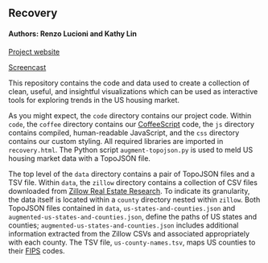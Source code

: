 ## Recovery ##

#### Authors: Renzo Lucioni and Kathy Lin ####

[Project website]()

[Screencast]()

This repository contains the code and data used to create a collection of clean, useful, and insightful visualizations which can be used as interactive tools for exploring trends in the US housing market.

As you might expect, the `code` directory contains our project code. Within `code`, the `coffee` directory contains our [CoffeeScript](http://coffeescript.org/) code, the `js` directory contains compiled, human-readable JavaScript, and the `css` directory contains our custom styling. All required libraries are imported in `recovery.html`. The Python script `augment-topojson.py` is used to meld US housing market data with a TopoJSON file.

The top level of the `data` directory contains a pair of TopoJSON files and a TSV file. Within `data`, the `zillow` directory contains a collection of CSV files downloaded from [Zillow Real Estate Research](http://www.zillow.com/research/data/). To indicate its granularity, the data itself is located within a `county` directory nested within `zillow`. Both TopoJSON files contained in `data`, `us-states-and-counties.json` and `augmented-us-states-and-counties.json`, define the paths of US states and counties; `augmented-us-states-and-counties.json` includes additional information extracted from the Zillow CSVs and associated appropriately with each county. The TSV file, `us-county-names.tsv`, maps US counties to their [FIPS](http://en.wikipedia.org/wiki/FIPS_county_code) codes.
